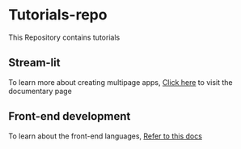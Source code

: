 # Tutorials-repo
This Repository contains tutorials

## Stream-lit
To learn more about creating multipage apps, [Click here](https://docs.streamlit.io/develop/concepts/multipage-apps/pages-directory) to visit the documentary page

## Front-end development
To learn about the front-end languages, [Refer to this docs](https://developer.mozilla.org/en-US/)
